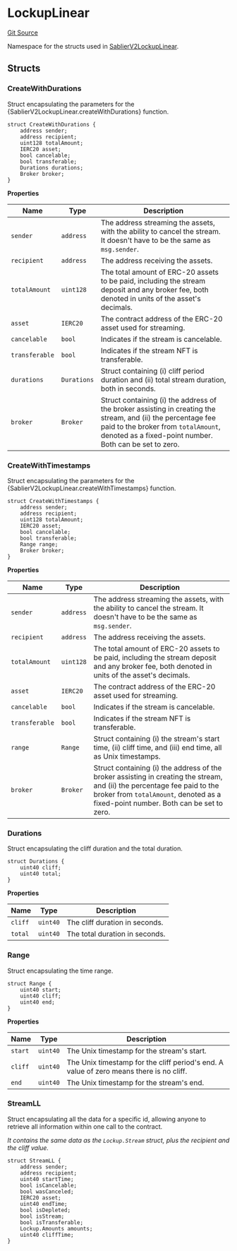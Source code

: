 # LockupLinear

[Git Source](https://github.com/sablier-labs/v2-core/blob/63113dc3fbe43438eb305663e0d6b74eefc15857/src/types/DataTypes.sol)

Namespace for the structs used in
[SablierV2LockupLinear](docs/contracts/v2/reference/core/contract.SablierV2LockupLinear.md).

## Structs

### CreateWithDurations

Struct encapsulating the parameters for the {SablierV2LockupLinear.createWithDurations} function.

```solidity
struct CreateWithDurations {
    address sender;
    address recipient;
    uint128 totalAmount;
    IERC20 asset;
    bool cancelable;
    bool transferable;
    Durations durations;
    Broker broker;
}
```

**Properties**

| Name           | Type        | Description                                                                                                                                                                                                    |
| -------------- | ----------- | -------------------------------------------------------------------------------------------------------------------------------------------------------------------------------------------------------------- |
| `sender`       | `address`   | The address streaming the assets, with the ability to cancel the stream. It doesn't have to be the same as `msg.sender`.                                                                                       |
| `recipient`    | `address`   | The address receiving the assets.                                                                                                                                                                              |
| `totalAmount`  | `uint128`   | The total amount of ERC-20 assets to be paid, including the stream deposit and any broker fee, both denoted in units of the asset's decimals.                                                                  |
| `asset`        | `IERC20`    | The contract address of the ERC-20 asset used for streaming.                                                                                                                                                   |
| `cancelable`   | `bool`      | Indicates if the stream is cancelable.                                                                                                                                                                         |
| `transferable` | `bool`      | Indicates if the stream NFT is transferable.                                                                                                                                                                   |
| `durations`    | `Durations` | Struct containing (i) cliff period duration and (ii) total stream duration, both in seconds.                                                                                                                   |
| `broker`       | `Broker`    | Struct containing (i) the address of the broker assisting in creating the stream, and (ii) the percentage fee paid to the broker from `totalAmount`, denoted as a fixed-point number. Both can be set to zero. |

### CreateWithTimestamps

Struct encapsulating the parameters for the {SablierV2LockupLinear.createWithTimestamps} function.

```solidity
struct CreateWithTimestamps {
    address sender;
    address recipient;
    uint128 totalAmount;
    IERC20 asset;
    bool cancelable;
    bool transferable;
    Range range;
    Broker broker;
}
```

**Properties**

| Name           | Type      | Description                                                                                                                                                                                                    |
| -------------- | --------- | -------------------------------------------------------------------------------------------------------------------------------------------------------------------------------------------------------------- |
| `sender`       | `address` | The address streaming the assets, with the ability to cancel the stream. It doesn't have to be the same as `msg.sender`.                                                                                       |
| `recipient`    | `address` | The address receiving the assets.                                                                                                                                                                              |
| `totalAmount`  | `uint128` | The total amount of ERC-20 assets to be paid, including the stream deposit and any broker fee, both denoted in units of the asset's decimals.                                                                  |
| `asset`        | `IERC20`  | The contract address of the ERC-20 asset used for streaming.                                                                                                                                                   |
| `cancelable`   | `bool`    | Indicates if the stream is cancelable.                                                                                                                                                                         |
| `transferable` | `bool`    | Indicates if the stream NFT is transferable.                                                                                                                                                                   |
| `range`        | `Range`   | Struct containing (i) the stream's start time, (ii) cliff time, and (iii) end time, all as Unix timestamps.                                                                                                    |
| `broker`       | `Broker`  | Struct containing (i) the address of the broker assisting in creating the stream, and (ii) the percentage fee paid to the broker from `totalAmount`, denoted as a fixed-point number. Both can be set to zero. |

### Durations

Struct encapsulating the cliff duration and the total duration.

```solidity
struct Durations {
    uint40 cliff;
    uint40 total;
}
```

**Properties**

| Name    | Type     | Description                    |
| ------- | -------- | ------------------------------ |
| `cliff` | `uint40` | The cliff duration in seconds. |
| `total` | `uint40` | The total duration in seconds. |

### Range

Struct encapsulating the time range.

```solidity
struct Range {
    uint40 start;
    uint40 cliff;
    uint40 end;
}
```

**Properties**

| Name    | Type     | Description                                                                             |
| ------- | -------- | --------------------------------------------------------------------------------------- |
| `start` | `uint40` | The Unix timestamp for the stream's start.                                              |
| `cliff` | `uint40` | The Unix timestamp for the cliff period's end. A value of zero means there is no cliff. |
| `end`   | `uint40` | The Unix timestamp for the stream's end.                                                |

### StreamLL

Struct encapsulating all the data for a specific id, allowing anyone to retrieve all information within one call to the
contract.

_It contains the same data as the `Lockup.Stream` struct, plus the recipient and the cliff value._

```solidity
struct StreamLL {
    address sender;
    address recipient;
    uint40 startTime;
    bool isCancelable;
    bool wasCanceled;
    IERC20 asset;
    uint40 endTime;
    bool isDepleted;
    bool isStream;
    bool isTransferable;
    Lockup.Amounts amounts;
    uint40 cliffTime;
}
```
